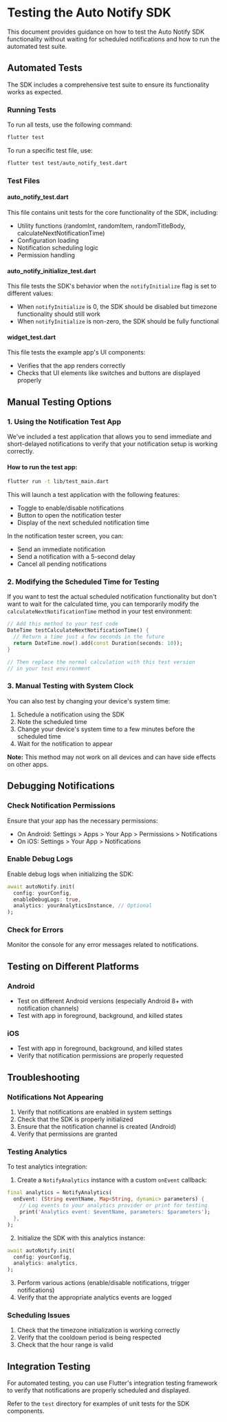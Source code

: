 # Testing the Auto Notify SDK

This document provides guidance on how to test the Auto Notify SDK functionality without waiting for scheduled notifications and how to run the automated test suite.

## Automated Tests

The SDK includes a comprehensive test suite to ensure its functionality works as expected.

### Running Tests

To run all tests, use the following command:

```bash
flutter test
```

To run a specific test file, use:

```bash
flutter test test/auto_notify_test.dart
```

### Test Files

#### auto_notify_test.dart

This file contains unit tests for the core functionality of the SDK, including:

- Utility functions (randomInt, randomItem, randomTitleBody, calculateNextNotificationTime)
- Configuration loading
- Notification scheduling logic
- Permission handling

#### auto_notify_initialize_test.dart

This file tests the SDK's behavior when the `notifyInitialize` flag is set to different values:

- When `notifyInitialize` is 0, the SDK should be disabled but timezone functionality should still work
- When `notifyInitialize` is non-zero, the SDK should be fully functional

#### widget_test.dart

This file tests the example app's UI components:

- Verifies that the app renders correctly
- Checks that UI elements like switches and buttons are displayed properly

## Manual Testing Options

### 1. Using the Notification Test App

We've included a test application that allows you to send immediate and short-delayed notifications to verify that your notification setup is working correctly.

#### How to run the test app:

```bash
flutter run -t lib/test_main.dart
```

This will launch a test application with the following features:

- Toggle to enable/disable notifications
- Button to open the notification tester
- Display of the next scheduled notification time

In the notification tester screen, you can:

- Send an immediate notification
- Send a notification with a 5-second delay
- Cancel all pending notifications

### 2. Modifying the Scheduled Time for Testing

If you want to test the actual scheduled notification functionality but don't want to wait for the calculated time, you can temporarily modify the `calculateNextNotificationTime` method in your test environment:

```dart
// Add this method to your test code
DateTime testCalculateNextNotificationTime() {
  // Return a time just a few seconds in the future
  return DateTime.now().add(const Duration(seconds: 10));
}

// Then replace the normal calculation with this test version
// in your test environment
```

### 3. Manual Testing with System Clock

You can also test by changing your device's system time:

1. Schedule a notification using the SDK
2. Note the scheduled time
3. Change your device's system time to a few minutes before the scheduled time
4. Wait for the notification to appear

**Note:** This method may not work on all devices and can have side effects on other apps.

## Debugging Notifications

### Check Notification Permissions

Ensure that your app has the necessary permissions:

- On Android: Settings > Apps > Your App > Permissions > Notifications
- On iOS: Settings > Your App > Notifications

### Enable Debug Logs

Enable debug logs when initializing the SDK:

```dart
await autoNotify.init(
  config: yourConfig,
  enableDebugLogs: true,
  analytics: yourAnalyticsInstance, // Optional
);
```

### Check for Errors

Monitor the console for any error messages related to notifications.

## Testing on Different Platforms

### Android

- Test on different Android versions (especially Android 8+ with notification channels)
- Test with app in foreground, background, and killed states

### iOS

- Test with app in foreground, background, and killed states
- Verify that notification permissions are properly requested

## Troubleshooting

### Notifications Not Appearing

1. Verify that notifications are enabled in system settings
2. Check that the SDK is properly initialized
3. Ensure that the notification channel is created (Android)
4. Verify that permissions are granted

### Testing Analytics

To test analytics integration:

1. Create a `NotifyAnalytics` instance with a custom `onEvent` callback:

```dart
final analytics = NotifyAnalytics(
  onEvent: (String eventName, Map<String, dynamic> parameters) {
    // Log events to your analytics provider or print for testing
    print('Analytics event: $eventName, parameters: $parameters');
  },
);
```

2. Initialize the SDK with this analytics instance:

```dart
await autoNotify.init(
  config: yourConfig,
  analytics: analytics,
);
```

3. Perform various actions (enable/disable notifications, trigger notifications)
4. Verify that the appropriate analytics events are logged

### Scheduling Issues

1. Check that the timezone initialization is working correctly
2. Verify that the cooldown period is being respected
3. Check that the hour range is valid

## Integration Testing

For automated testing, you can use Flutter's integration testing framework to verify that notifications are properly scheduled and displayed.

Refer to the `test` directory for examples of unit tests for the SDK components.